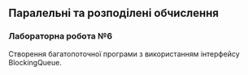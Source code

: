 ## Паралельні та розподілені обчислення
### Лабораторна робота №6
Створення багатопоточної програми з використанням інтерфейсу BlockingQueue. 
